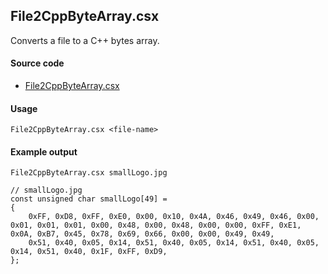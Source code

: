 ﻿## File2CppByteArray.csx

Converts a file to a C++ bytes array.

#### Source code

* [File2CppByteArray.csx](File2CppByteArray.csx)

#### Usage

```
File2CppByteArray.csx <file-name>
```

#### Example output

```
File2CppByteArray.csx smallLogo.jpg
```

```
// smallLogo.jpg
const unsigned char smallLogo[49] =
{
    0xFF, 0xD8, 0xFF, 0xE0, 0x00, 0x10, 0x4A, 0x46, 0x49, 0x46, 0x00, 0x01, 0x01, 0x01, 0x00, 0x48, 0x00, 0x48, 0x00, 0x00, 0xFF, 0xE1, 0x0A, 0xB7, 0x45, 0x78, 0x69, 0x66, 0x00, 0x00, 0x49, 0x49,
    0x51, 0x40, 0x05, 0x14, 0x51, 0x40, 0x05, 0x14, 0x51, 0x40, 0x05, 0x14, 0x51, 0x40, 0x1F, 0xFF, 0xD9, 
};
```
